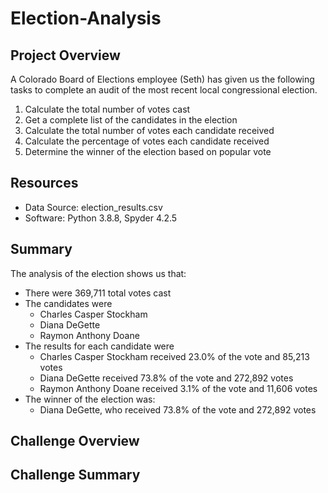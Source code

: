 # Election-Analysis
## Project Overview
A Colorado Board of Elections employee (Seth) has given us the following tasks to complete an audit of the most recent local congressional election.
1. Calculate the total number of votes cast
2. Get a complete list of the candidates in the election
3. Calculate the total number of votes each candidate received
4. Calculate the percentage of votes each candidate received
5. Determine the winner of the election based on popular vote
## Resources
* Data Source: election_results.csv
* Software: Python 3.8.8, Spyder 4.2.5
## Summary
The analysis of the election shows us that: 
* There were 369,711 total votes cast
* The candidates were 
  * Charles Casper Stockham
  * Diana DeGette
  * Raymon Anthony Doane
* The results for each candidate were
  * Charles Casper Stockham received 23.0% of the vote and 85,213 votes
  * Diana DeGette received 73.8% of the vote and 272,892 votes
  * Raymon Anthony Doane received 3.1% of the vote and 11,606 votes
* The winner of the election was:
  * Diana DeGette, who received 73.8% of the vote and 272,892 votes
## Challenge Overview
## Challenge Summary

